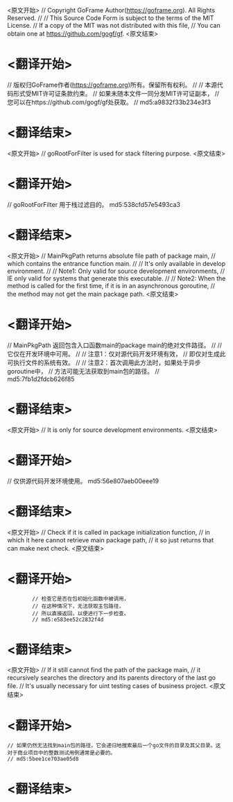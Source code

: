 
<原文开始>
// Copyright GoFrame Author(https://goframe.org). All Rights Reserved.
//
// This Source Code Form is subject to the terms of the MIT License.
// If a copy of the MIT was not distributed with this file,
// You can obtain one at https://github.com/gogf/gf.
<原文结束>

# <翻译开始>
// 版权归GoFrame作者(https://goframe.org)所有。保留所有权利。
//
// 本源代码形式受MIT许可证条款约束。
// 如果未随本文件一同分发MIT许可证副本，
// 您可以在https://github.com/gogf/gf处获取。
// md5:a9832f33b234e3f3
# <翻译结束>


<原文开始>
// goRootForFilter is used for stack filtering purpose.
<原文结束>

# <翻译开始>
// goRootForFilter 用于栈过滤目的。 md5:538cfd57e5493ca3
# <翻译结束>


<原文开始>
// MainPkgPath returns absolute file path of package main,
// which contains the entrance function main.
//
// It's only available in develop environment.
//
// Note1: Only valid for source development environments,
// IE only valid for systems that generate this executable.
//
// Note2: When the method is called for the first time, if it is in an asynchronous goroutine,
// the method may not get the main package path.
<原文结束>

# <翻译开始>
// MainPkgPath 返回包含入口函数main的package main的绝对文件路径。
//
// 它仅在开发环境中可用。
//
// 注意1：仅对源代码开发环境有效，
// 即仅对生成此可执行文件的系统有效。
//
// 注意2：首次调用此方法时，如果处于异步goroutine中，
// 方法可能无法获取到main包的路径。
// md5:7fb1d2fdcb626f85
# <翻译结束>


<原文开始>
// It is only for source development environments.
<原文结束>

# <翻译开始>
// 仅供源代码开发环境使用。 md5:56e807aeb00eee19
# <翻译结束>


<原文开始>
			// Check if it is called in package initialization function,
			// in which it here cannot retrieve main package path,
			// it so just returns that can make next check.
<原文结束>

# <翻译开始>
			// 检查它是否在包初始化函数中被调用，
			// 在这种情况下，无法获取主包路径，
			// 所以直接返回，以便进行下一步检查。
			// md5:e583ee52c2832f4d
# <翻译结束>


<原文开始>
	// If it still cannot find the path of the package main,
	// it recursively searches the directory and its parents directory of the last go file.
	// It's usually necessary for uint testing cases of business project.
<原文结束>

# <翻译开始>
	// 如果仍然无法找到main包的路径，它会递归地搜索最后一个go文件的目录及其父目录。这对于商业项目中的整数测试用例通常是必要的。
	// md5:5bee1ce703ae05d8
# <翻译结束>

